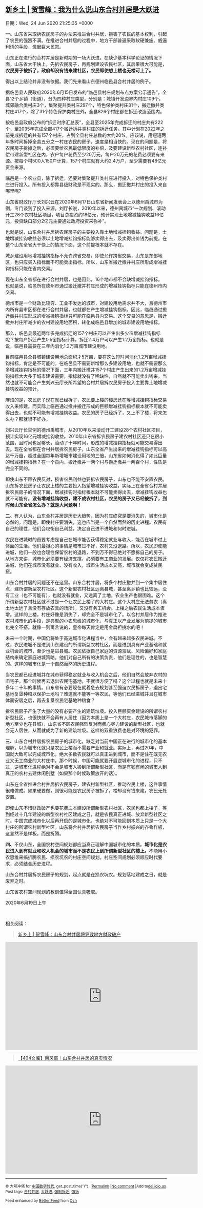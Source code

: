 [新乡土 | 贺雪峰：我为什么说山东合村并居是大跃进](https://chinadigitaltimes.net/chinese/2020/06/%e6%96%b0%e4%b9%a1%e5%9c%9f-%e8%b4%ba%e9%9b%aa%e5%b3%b0%ef%bc%9a%e6%88%91%e4%b8%ba%e4%bb%80%e4%b9%88%e8%af%b4%e5%b1%b1%e4%b8%9c%e5%90%88%e6%9d%91%e5%b9%b6%e5%b1%85%e6%98%af%e5%a4%a7%e8%b7%83/)
------
日期：Wed, 24 Jun 2020 21:25:35 +0000

<p><strong>一、</strong>山东省采取拆农民房子的办法来推进合村并居，损害了农民的基本权利，引起了农民的强烈不满。在推进合村并居的过程中，地方干部普遍采取软硬兼施、威逼利诱的手段，激起巨大民怨。</p><p>山东正在进行的合村并居是新时期的一场大跃进。在缺少基本科学论证的情况下面，山东省大干快上，先拆农民房子，再规划建设农民社区，其后果很大可能是，<strong>农民房子被拆了，政府却没有钱来建社区，农民即使想上楼也无楼可上了。</strong></p><p>得出以上结论并非没有依据。我们先来看山东德州临邑县合村并居的例子。</p><p>据临邑县人民政府2020年6月15日发布的“临邑县村庄规划布点方案公示通告”，全县12个乡镇（街道），分为四种村庄类型，分别是：城镇开发边界内村庄109个，城郊融合类村庄3个，集聚提升类村庄297个，特色保护类村庄31个，搬迁撤并类村庄417个，除了31个特色保护类村庄外，全县826个村庄都在拆迁改造范围内。</p><p>按临邑县政府公布的“拆迁时序汇总表”，全县至2025年完成拆迁的村庄共有222个，至2035年完成全部417个搬迁拆并类村庄的拆迁任务。其中计划在2022年之前完成拆迁的共有157个村庄，占到全县村庄总数的大约20%。应该说，用短短两年多时间拆掉全县五分之一村庄农民的房子，速度是相当快的。现在的问题是，将农民房子拆掉之后，必须要给农民最低限度的补偿，及要建设新型农村社区，连补偿带建新型社区在内，农户每户花费至少20万元，每户20万元的花费必须要有来源。按每个村500人150户计算，157个村庄就有大约2.4万户，至少需要有48亿元资金来源。</p><p>临邑是一个农业县，除了拆迁，还要对集聚提升类村庄进行投入，对特色保护类村庄进行投入。所有投入都靠县级财政是不现实的。那么，搬迁撤并村庄的投入来自哪里呢?</p><p>山东省财政厅厅长刘兴云在2020年6月17日山东省新闻发表会上以德州禹城市为例，专门谈到了投入来源。刘厅长说，2010年以来，德州禹城市“一次规划、滚动开工28个农村社区项目，项目总投资约18亿元，预计实现土地增减挂钩收益16亿元，投资缺口部分2亿元主要通过政府投资来弥补”。</p><p>也就是说，山东合村并居拆农民房子的主要投入靠土地增减挂钩收益。问题是，土地增减挂钩收益必须以土地增减挂钩指标能够卖得出去，及卖得出价钱为前提。在整个山东全省大干快上的情况下面，这个前提根本就不存在。</p><p>城乡建设用地增减挂钩指标不允许跨省交易。即使允许跨省交易，山东是东部地区，也只应买入指标而不可能卖出指标。所以，山东省搬迁撤并村庄所形成增减挂钩指标只能在省内交易。</p><p>现在山东全省都在进行合村并居，也是因此，16个地市都不会缺增减挂钩指标。也就是说，临邑所在德州市通过搬迁撤并村庄形成的增减挂钩指标只能在德州市内交易。</p><p>德州市是一个财政比较穷、工业不发达的城市，对建设用地需求并不大，且德州市内所有县市区都在进行合村并居，也就都在产生增减挂钩指标。因此，临邑通过搬迁撤并村庄形成的增减挂钩指标只可能在临邑县内交易。这个交易的意思是，搬迁撤并村庄所减少的农村建设用地面积，转化成临邑县增加的城市建设用地指标。</p><p>那么，临邑县最近两年多完成拆迁的157个村庄可以产生出多少亩增减挂钩指标呢？按每户拆迁产生0.5亩指标计算，拆迁2.4万户可以产生1.2万亩指标。也就是说，临邑县需要在三年内消化1.2万亩城市建设用地。</p><p>目前临邑县全县城镇建设用地总面积才5万亩，要在这么短时间消化1.2万亩增减挂钩指标，肯定是不可能的。在临邑县不需要新增那么多建设用地，也就不需要那么多增减挂钩指标的情况下面，三年内搬迁撤并157个村庄产生出来的1.2万亩增减挂钩指标大大多于城市建设需要，指标就没有了稀缺性，自然就不可能卖出钱来。当然也就不可能会产生刘兴云厅长所希望的合村并居拆农民房子投入主要靠土地增减挂钩收益的预计。</p><p>麻烦的是，农民房子现在就已经拆了，农民要上楼的楼房还在等增减挂钩指标交易收入来修建。而实际上临邑通过撤并搬迁形成的巨额增减挂钩指标根本就不可能卖得出去，也就不可能有增减挂钩收益。农民的房子已经拆了，又上不了楼，将来怎么办？那就很不好办。</p><p>刘兴云厅长举例的德州禹城市，从2010年以来滚动开工建设28个农村社区项目，预计实现16亿元增减挂钩收益。2010年山东省拆农民房子建农村社区还只在很小范围，且时间也足够长，滚动了十年时间，形成的增减挂钩指标就可能交易得出去。现在全省都在合村并居拆农民房子，山东全省产生出来的增减挂钩指标可以高达千万亩，超过全国每年新增城市建设用地的三倍，山东省如何消化得了如此巨量的增减挂钩指标？在一个县内，搬迁撤并一两个村与搬迁撤并一两百个村，性质是完全不同的。</p><p>即使山东不顾农民反对，损害农民利益也要拆农民房子，山东也不能不安置农民。山东拆农民房子让农民上楼的主要投入指望增减挂钩收益，实际上在全省合村并居拆农民房子的情况下面，增减挂钩时指标根本就不可能卖得出去，增减挂钩收益也就不可能有。<strong>没有增减挂</strong><strong>钩</strong><strong>收益，建不成</strong><strong>农</strong><strong>村社区，</strong><strong>农</strong><strong>民的房子又已</strong><strong>经</strong><strong>被拆了，到</strong><strong>时</strong><strong>候山</strong><strong>东</strong><strong>全省怎么</strong><strong>办</strong><strong>？就是大</strong><strong>问题</strong><strong>啊！</strong></p><p><strong>二、</strong>有人认为，山东合村并居是历史大趋势，因为村庄终究是要消失的，城市化是必然的。问题是，即使村庄要消失，这也应当是一个自然而然的历史进程。农民有自己的理性，他们会权衡自己利益，决定自己进不进城和何时进城。</p><p>农民在进城时的首要考虑是自己在城市能否获得稳定就业与收入，能否在城市过上体面的生活。他们最担心的事情是城市过不好，农村又没退路。所以，农民即使能进城，他们一般也会理性保留农村的退路，不到万不得已绝对不愿拆自己的房子。从地方来讲，城市化必须要有经济支撑，必须要有工商业的发展。仅仅将农民搬迁进城，他们在城市没有就业、没有收入，城市生活成本又高，城市就会变成贫民窟。</p><p>山东合村并居的问题还不在这里。山东合村并居，将多个村庄撤并到一个集中居住点，建所谓新型农村社区。这个新型农村社区远离县城，甚至离乡镇也比较远，没有工业（也不可能有），也就没有就业，又远离了土地，农业生产也很困难。这个所谓新型农村社区就不过是一个让农民上楼了的大村庄。这个大村庄无法务农（离土地太远了且没有存放农具的场所），又没有务工机会。上楼之后农民生活成本骤增。这样的上楼，村庄好像是消失了，却完全不是城市化了。以合村并居作为推进农村城市化的手段，是典型的小农思维的城市化，与真正以产业发展为前提的城市化完全不搭。就像一则寓言说的，皇帝每天肯定是用金扁担挑水的吧！</p><p>未来一个时期，中国仍将处于高速城市化进程当中，会有越来越多农民进城。不过，农民进城不是进到山东建设的所谓新型农村社区，而是进到具有产业基础和就业机会的城市，至少也是进县城。农民依据自己家庭的资源禀赋、风险偏好和家庭结构来确定家庭进城策略。他们对自己所有的决策负责，他们是理性的，也是智慧的。这样的城市化是一个自然而然的历史进程。</p><p>当农民都已经进城并在城市获得稳定就业与收入机会之后，他们自然会放弃农村的旧宅子，那个时候再去退出农民宅基地，不就很方便了吗？这个过程也就是未来十多年二十年的事情。山东省有必要现在就着急去规划甚至强迫农民拆房子，退出宅基地复垦种粮以保护土地吗？难道就不能等一等农民，等他们已经进城并且在城市体面安居之后，再去复垦农民宅基地种粮食？</p><p>拆农民房子产生了大量的没有必要产生的建筑垃圾。投入巨额资金建设的所谓农村新型社区，也很快就不会再有人居住（因为本质上是一个大村庄，农民城市落脚的地方至少也在县城），山东省不顾农民强烈反对而费心尽力建设的新型社区，也就会无人居住，从而就成为了新的建筑垃圾。这样的双重浪费也是对环境的犯罪。</p><p><strong>三、</strong>山东合村并居拆农民房子的城市化，缺乏对当前中国正在进行的城市化的基本理解，以为城市化就只是农民上楼而不需要产业和就业。实际上，再过20年，中国就大致可以完成城市化，绝大多数农民就可以真正进到城市，而不是住在既无农业又无工商业的大村庄中。那个时候，中国可能就要开启逆城市化的进程，只不过，逆城市化进程绝对不会是城市人搬到所谓新型社区，而是有钱有闲的城市人到真正的农村去建休闲别墅（如果那个时候政策放开的话）。</p><p>山东在全省推进合村并居拆农民房子，建农村新型社区，推动农民上楼，这件事情很难做成。如果硬要做，则很可能是农民房子被拆了，楼却没有钱来建，农民无处安置。</p><p>即使山东不惜财政破产也要花费血本建设所谓新型农村社区，农民也都上楼了，等到经过十几年建设的新型农村社区建成之日，就是农民真正进城、放弃新型社区之时。中国完成城市化以后再开启的逆城市化，也绝对不可能回到本质上只是一个大村庄的所谓农村新型社区。山东将合村并居拆农民房子当作乡村振兴的齐鲁样板，这显然不是样板，而是折腾。</p><p><strong>四、</strong>不仅山东，全国农村空间规划都应当真正理解中国城市化的本质。<strong>城市化是</strong><strong>农</strong><strong>民</strong><strong>进</strong><strong>入到有就</strong><strong>业</strong><strong>和收入机会的城市而不是</strong><strong>农</strong><strong>民上到所</strong><strong>谓</strong><strong>新型社区的楼上。</strong>不能用小农思维来搞折腾农民、损农坑农的村庄空间规划。村庄空间规划必须顺应时代要求，必须结合历史进程。</p><p>山东合村并居拆农民房子的规划，起点就是在损农坑农。规划落地建成之日，就是废弃之时。</p><p>山东省农村空间规划的教训值得全国认真吸取。</p><p>2020年6月19日上午</p><p>&nbsp;</p><p>相关阅读：</p><blockquote class="wp-embedded-content" data-secret="DPMF7Ihozh"><p><a href="https://chinadigitaltimes.net/chinese/2020/06/%e6%96%b0%e4%b9%a1%e5%9c%9f-%e8%b4%ba%e9%9b%aa%e5%b3%b0%ef%bc%9a%e5%b1%b1%e4%b8%9c%e5%90%88%e6%9d%91%e5%b9%b6%e5%b1%85%e5%b0%86%e5%af%bc%e8%87%b4%e5%9c%b0%e6%96%b9%e8%b4%a2%e6%94%bf%e7%a0%b4/">新乡土 | 贺雪峰：山东合村并居将导致地方财政破产</a></p></blockquote><p><iframe class="wp-embedded-content" sandbox="allow-scripts" security="restricted" title="《新乡土 | 贺雪峰：山东合村并居将导致地方财政破产》—中国数字时代" src="https://chinadigitaltimes.net/chinese/2020/06/%e6%96%b0%e4%b9%a1%e5%9c%9f-%e8%b4%ba%e9%9b%aa%e5%b3%b0%ef%bc%9a%e5%b1%b1%e4%b8%9c%e5%90%88%e6%9d%91%e5%b9%b6%e5%b1%85%e5%b0%86%e5%af%bc%e8%87%b4%e5%9c%b0%e6%96%b9%e8%b4%a2%e6%94%bf%e7%a0%b4/embed/#?secret=DPMF7Ihozh" data-secret="DPMF7Ihozh" width="600" height="338" frameborder="0" marginwidth="0" marginheight="0" scrolling="no"></iframe></p><blockquote class="wp-embedded-content" data-secret="n5FJXdVfQx"><p><a href="https://chinadigitaltimes.net/chinese/2020/06/%e3%80%90404%e6%96%87%e5%ba%93%e3%80%91%e5%8d%97%e9%a3%8e%e7%aa%97%ef%bd%9c%e5%b1%b1%e4%b8%9c%e5%90%88%e6%9d%91%e5%b9%b6%e5%b1%85%e7%9a%84%e7%9c%9f%e5%ae%9e%e6%83%85%e5%86%b5/">【404文库】南风窗｜山东合村并居的真实情况</a></p></blockquote><p><iframe class="wp-embedded-content" sandbox="allow-scripts" security="restricted" title="《【404文库】南风窗｜山东合村并居的真实情况》—中国数字时代" src="https://chinadigitaltimes.net/chinese/2020/06/%e3%80%90404%e6%96%87%e5%ba%93%e3%80%91%e5%8d%97%e9%a3%8e%e7%aa%97%ef%bd%9c%e5%b1%b1%e4%b8%9c%e5%90%88%e6%9d%91%e5%b9%b6%e5%b1%85%e7%9a%84%e7%9c%9f%e5%ae%9e%e6%83%85%e5%86%b5/embed/#?secret=n5FJXdVfQx" data-secret="n5FJXdVfQx" width="600" height="338" frameborder="0" marginwidth="0" marginheight="0" scrolling="no"></iframe></p><hr /><p><small>&copy; 大号冲塔 for <a href="https://chinadigitaltimes.net/chinese">中国数字时代</a>, get_post_time('Y'). |<a href="https://chinadigitaltimes.net/chinese/2020/06/%e6%96%b0%e4%b9%a1%e5%9c%9f-%e8%b4%ba%e9%9b%aa%e5%b3%b0%ef%bc%9a%e6%88%91%e4%b8%ba%e4%bb%80%e4%b9%88%e8%af%b4%e5%b1%b1%e4%b8%9c%e5%90%88%e6%9d%91%e5%b9%b6%e5%b1%85%e6%98%af%e5%a4%a7%e8%b7%83/">Permalink</a> |<a href="https://chinadigitaltimes.net/chinese/2020/06/%e6%96%b0%e4%b9%a1%e5%9c%9f-%e8%b4%ba%e9%9b%aa%e5%b3%b0%ef%bc%9a%e6%88%91%e4%b8%ba%e4%bb%80%e4%b9%88%e8%af%b4%e5%b1%b1%e4%b8%9c%e5%90%88%e6%9d%91%e5%b9%b6%e5%b1%85%e6%98%af%e5%a4%a7%e8%b7%83/#comments">No comment</a> |Add to<a href="http://del.icio.us/post?url=https://chinadigitaltimes.net/chinese/2020/06/%e6%96%b0%e4%b9%a1%e5%9c%9f-%e8%b4%ba%e9%9b%aa%e5%b3%b0%ef%bc%9a%e6%88%91%e4%b8%ba%e4%bb%80%e4%b9%88%e8%af%b4%e5%b1%b1%e4%b8%9c%e5%90%88%e6%9d%91%e5%b9%b6%e5%b1%85%e6%98%af%e5%a4%a7%e8%b7%83/&amp;title=新乡土 | 贺雪峰：我为什么说山东合村并居是大跃进">del.icio.us</a><br/>Post tags: <a href="https://chinadigitaltimes.net/chinese/tag/%e5%90%88%e6%9d%91%e5%b9%b6%e5%b1%85/" rel="tag">合村并居</a>, <a href="https://chinadigitaltimes.net/chinese/tag/%e5%a4%a7%e8%b7%83%e8%bf%9b/" rel="tag">大跃进</a>, <a href="https://chinadigitaltimes.net/chinese/tag/%e5%bc%ba%e5%88%b6%e6%8b%86%e8%bf%81/" rel="tag">强制拆迁</a>, <a href="https://chinadigitaltimes.net/chinese/tag/%e5%bc%ba%e6%8b%86/" rel="tag">强拆</a><br/></small></p><p><small>Feed enhanced by <a href='http://planetozh.com/blog/my-projects/wordpress-plugin-better-feed-rss/'>Better Feed</a> from  <a href='http://planetozh.com/blog/'>Ozh</a></small></p>
